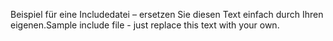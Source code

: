 <span data-ttu-id="ede81-101">Beispiel für eine Includedatei – ersetzen Sie diesen Text einfach durch Ihren eigenen.</span><span class="sxs-lookup"><span data-stu-id="ede81-101">Sample include file - just replace this text with your own.</span></span>